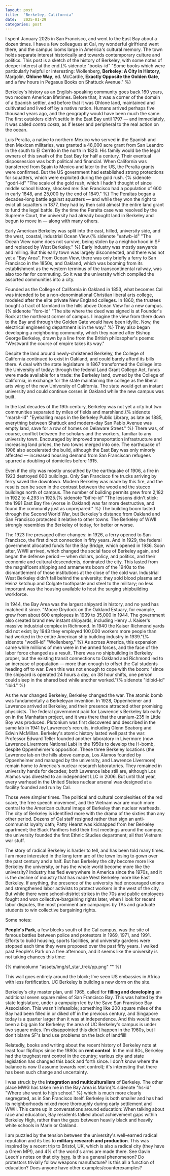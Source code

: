 ```yaml
---
layout: post
title:  "Berkeley, California"
date:   2025-01-29
categories: post
---
```



I spent January 2025 in San Francisco, and went to the East Bay about a dozen times. I have a few colleagues at Cal, my wonderful girlfriend went there, and the campus looms large in America's cultural memory. The town holds separate interest historically and towards contemporary culture and politics. This post is a sketch of the history of Berkeley, with some notes of deeper interest at the end.{% sidenote "books-id" "Some books which were particularly helpful or interesting: Wollenberg, **Berkeley: A City In History**, Margolin, **Ohlone Way**, ed. McCardle, **Exactly Opposite the Golden Gate**, and a few hours in Pegasus Books on Shattuck Avenue." %}  

Berkeley's history as an English-speaking community goes back 160 years, two modern American lifetimes. Before that, it was a corner of the domain of a Spanish settler, and before that it was Ohlone land, maintained and cultivated and lived off by a native nation. Humans arrived perhaps five thousand years ago, and the geography would have been much the same. The first outsiders didn't settle in the East Bay until 1797 — and immediately, it was called *contra costa*, as if lesser and peripheral to the real action on the ocean.

Luis Peralta, a native to northern Mexico who served in the Spanish and then Mexican militaries, was granted a 48,000 acre grant from San Leandro in the south to El Cerrito in the north in 1820. His family would be the legal owners of this swath of the East Bay for half a century. Their eventual dispossession was both political and financial. When California was transferred from Spain to Mexico and later to the US, the Peralta grants were confirmed. But the US government had established strong protections for squatters, which were exploited during the gold rush. {% sidenote "godrl-id" "The scale of the gold rush, which I hadn't thought of since middle school history, shocked me: San Francisco had a population of 600 in early 1848, and 25,000 by the end of 1849." %}  The Peraltas began a decades-long battle against squatters — and while they won the right to evict all squatters in 1877, they had by then sold almost the entire land grant to fund the legal battle. By the time the Peralta case was resolved by the Supreme Court, the university had already bought land in Berkeley and begun to move in — along with many others.

Early American Berkeley was split into the east, hilled, university side, and the west, coastal, industrial Ocean View.{% sidenote "eatwb-id" "The Ocean View name does not survive, being stolen by a neighborhood in SF and replaced by West Berkeley." %}  Early industry was mostly sawyards and milling. But this early town was largely disconnected, and there was not yet a "Bay Area". From Ocean View, there was only briefly a ferry to San Francisco in the 1850s, and Oakland, which was booming from its establishment as the western terminus of the transcontinental railway, was also too far for commuting. So it was the university which compiled the assorted communities into a city.

Founded as the College of California in Oakland in 1853, what becomes Cal was intended to be a non-denominational Christian liberal arts college, modeled after the elite private New England colleges. In 1860, the trustees bought a tract of farmland in the hills above Ocean View for a new campus.{% sidenote "foro-id" "The site where the deed was signed is at Founder's Rock at the northeast corner of campus. I imagine the view from there down to the Bay and through the Golden Gate would have been idyllic. Now, the electrical engineering department is in the way." %} They also began developing a neighboring community, which they named after Bishop George Berkeley, drawn by a line from the British philosopher's poems: "Westward the course of empire takes its way." 

Despite the land around newly-christened Berkeley, the College of California continued to exist in Oakland, and could barely afford its bills there. A deal with the state legislature in 1867 transformed the College into the University of today: through the federal Land Grant College Act, funds were made available for a trade: the Berkeley land, owned by the College of California, in exchange for the state maintaining the college as the liberal arts wing of the new University of California. The state would get an instant university and could continue corses in Oakland while the new campus was built. 

In the last decades of the 19th century, Berkeley was not yet a city but two communities separated by miles of fields and marshland.{% sidenote "marsh-id" "Eyeballing maps in the Berkeley Public Library, as late as 1885, everything between Shattuck and modern-day San Pablo Avenue was empty land, save for a row of homes on Delaware Street." %} There was, of course, conflict between the scholars and the workers, familiar to any university town. Encouraged by improved transportation infrastructure and increasing land prices, the two towns merged into one. The earthquake of 1906 also accelerated the build, although the East Bay was only minorly affected — increased housing demand from San Franciscan refugees spurred a doubling of domiciles before 1915. 

Even if the city was mostly unscathed by the earthquake of 1906, a fire in 1923 destroyed 600 buildings. Only San Francisco fire trucks arriving by ferry saved the downtown. Modern Berkeley was made by this fire, and the results can be seen in the contrast between the wood and the stucco buildings north of campus. The number of building permits grew from 2,182 in 1922 to 4,293 in 1925.{% sidenote "bifire-id" "The lessons didn't stick: the 1991 East Bay fire (worse in Oakland) was far more destructive, and found the community just as unprepared." %} The building boom lasted through the Second World War, but Berkeley's distance from Oakland and San Francisco protected it relative to other towns. The Berkeley of WWII strongly resembles the Berkeley of today, for better or worse. 

The 1923 fire presaged other changes: in 1926, a ferry opened to San Francisco, the first direct connection in fifty years. And in 1929, the federal government allocated funds for the Bay Bridge, which opened in 1936. Soon after, WWII arrived, which changed the social face of Berkeley again, and began the defense period — when dollars, policy, and politics, and their economic and cultural descendents, dominated the city. This lasted from the magnificent shipping and armaments boom of the 1940s to the dismantlement of those institutions at the close of the cold war. Industrial West Berkeley didn't fall behind the university: they sold blood plasma and Heinz ketchup and Colgate toothpaste and steel to the military; no less important was the housing available to host the surging shipbuilding workforce. 

In 1944, the Bay Area was the largest shipyard in history, and no yard has matched it since. "Moore Drydock on the Oakland Estuary, for example, grew from about 600 employees in 1939 to 35,000 in 1944. The government also created brand new instant shipyards, including Henry J. Kaiser's massive industrial complex in Richmond. In 1940 the Kaiser Richmond yards did not exist; by 1943 they employed 100,000 workers more people than had worked in the entire American ship building industry in 1939."{% sidenote "wodll-id" "Wollenberg." %} As across America, this expansion came while millions of men were in the armed forces, and the face of the labor force changed as a result. There was no shipbuilding in Berkeley proper, but the existing transit connections to Oakland and Richmond led to an increase of population — more than enough to offset the Cal students heading off to war. Even this was not enough to cope with the boom: "since the shipyard is operated 24 hours a day, on 38 hour shifts, one person could sleep in the shared bed while another worked."{% sidenote "idibid-id" "ibid." %}

As the war changed Berkeley, Berkeley changed the war. The atomic bomb was fundamentally a Berkeleyan invention. In 1928, Oppenheimer and Lawrence arrived at Berkeley, and their presence attracted other promising physicists. The federal government paid for Lawrence's Berkeley lab early on in the Manhattan project, and it was there that the uranium-235 in Little Boy was produced. Plutonium was first discovered and described in the same lab in 1941 by Lawrence's recruits, including Glenn Seaborg and Edwin McMillan. Berkeley's atomic history lasted well past the war: Professor Edward Teller founded another laboratory in Livermore (now Lawrence Livermore National Lab) in the 1950s to develop the H-bomb, despite Oppenheimer's opposition. These three Berkeley locations (the Lawrence lab on the hills above campus, Los Alamos founded by Oppenheimer and managed by the university, and  Lawrence Livermore) remain home to America's nuclear research laboratories. They remained in university hands for decades; both Lawrence labs still are, although Los Alamos was divested to an independent LLC in 2006. But until that year, every warhead in the United States nuclear arsenal was designed at a facility founded and run by Cal. 

Those were simpler times. The political and cultural complexities of the red scare, the free speech movement, and the Vietnam war are much more central to the American cultural image of Berkeley than nuclear warheads. The city of Berkeley is identified more with the drama of the sixties than any other period. Dozens of Cal staff resigned rather than sign an anti-communist loyalty oath; Patty Hearst was kidnapped from her Berkeley apartment; the Black Panthers held their first meetings around the campus; the university founded the first Ethnic Studies department; all that Vietnam war stuff. 

The story of radical Berkeley is harder to tell, and has been told many times. I am more interested in the long term arc of the town losing to gown over the past century and a half. But has Berkeley the city become more like Berkeley the university, or has the whole world become more like the university? Industry has fled everywhere in America since the 1970s, and it is the decline of industry that has made West Berkeley more like East Berkeley. If anything, the presence of the university had encouraged unions and strengthened labor activists to protect workers in the west of the city. But while there were school-district strikes in the 70s and public employees fought and won collective-bargaining rights later, when I look for recent labor disputes, the most prominent are campaigns by TAs and graduate students to win collective bargaining rights.

Some notes:

**People's Park**, a few blocks south of the Cal campus, was the site of famous battles between police and protestors in 1969, 1971, and 1991. Efforts to build housing, sports facilities, and university gardens were stopped each time they were proposed over the past fifty years. I walked past People's Park on a free afternoon, and it seems like the university is not taking chances this time: 

{% maincolumn "assets/img/sf_star_trek/pp.png" "" %}

This wall goes entirely around the block; I've seen US embassies in Africa with less fortification. UC Berkeley is building a new dorm on the site. 

Berkeley's city master plan, until 1965, called for **filling and developing** an additional seven square miles of San Francisco Bay. This was halted by the state legislature, under a campaign led by the Save San Fransisco Bay Association. This wasn't infeasible; something like 200 square miles of the Bay had been filled in or diked off in the previous century, and Singapore today is a quarter larger than it was at independence. And this would have been a big gain for Berkeley; the area of UC Berkeley's campus is under two square miles. I'm disappointed this didn't happen in the 1960s, but I don't blame SF's land use problems on the lack of landfill!

Relatedly, books and writing about the recent history of Berkeley note at least four flipflops since the 1980s on **rent control**. In the mid 80s, Berkeley had the toughest rent control in the country; various city and state legislation has changed this back and forth since. I don't know where the balance is now (I assume towards rent control); it's interesting that there has been such change and uncertainty.

I was struck by the **integration and multiculturalism** of Berkeley. The other place MWG has taken me in the Bay Area is Marin{% sidenote "hs-id" "Where she went to high school." %} which is much more clearly segregated, as in San Francisco itself. Berkeley is both smaller and has had its neighborhoods mixed more thoroughly during early settlement and WWII. This came up in conversations around education: When talking about race and education, Bay residents talked about achievement gaps within Berkeley High, rather than the gaps between heavily black and heavily white schools in Marin or Oakland. 

I am puzzled by the tension between the university's well-earned radical reputation and its ties to **military research and production**. This was inspired by a recent trip to Bristol, UK, which is also a radical city (they have a Green MP!), and 4% of the world's arms are made there. See Gavin Leech's notes on that city [here](https://www.gleech.org/bristol). Is this a general phenomenon? Do protestors trivially follow weapons manufacture? Is this all a function of education? Does anyone have other examples/counterexamples?

